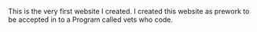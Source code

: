 This is the very first website I created. 
I created this website as prework to be accepted in to a 
Program called vets who code. 
 
